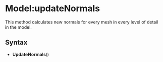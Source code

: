 # Model:updateNormals

This method calculates new normals for every mesh in every level of detail in the model.

## Syntax

- **UpdateNormals**()

